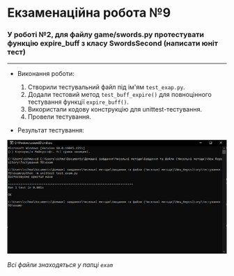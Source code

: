 # Екзаменаційна робота №9
### У роботі №2, для файлу game/swords.py протестувати функцію expire_buff з класу SwordsSecond (написати юніт тест)

---
- Виконання роботи:
    1. Створили тестувальний файл під ім'ям `test_exap.py`.
    1. Додали тестовий метод `test_buff_expire()` для повноцінного тестування функції `expire_buff()`.
    1. Використали кодову конструкцію для unittest-тестування.
    1. Провели тестування.

- Результат тестування:

![exam_result](images/exam_result.png "exam_result")

_Всі файли знаходяться у папці `exam`_